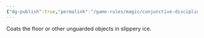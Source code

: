 ```yaml
---
{"dg-publish":true,"permalink":"/game-rules/magic/conjunctive-disciplines/frost-spells/ice-slick/"}
---
```


Coats the floor or other unguarded objects in slippery ice.